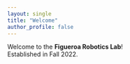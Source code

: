 ```yaml
---
layout: single
title: "Welcome"
author_profile: false
---
```


Welcome to the **Figueroa Robotics Lab**!  
Established in Fall 2022.

